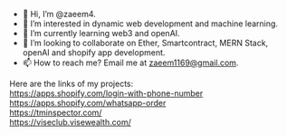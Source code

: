 - 👋 Hi, I’m @zaeem4.
- 👀 I’m interested in dynamic web development and machine learning.
- 🌱 I’m currently learning web3 and openAI.
- 💞️ I’m looking to collaborate on Ether, Smartcontract, MERN Stack, openAI and shopify app development.
- 📫 How to reach me? Email me at zaeem1169@gmail.com.

Here are the links of my projects: <br/>
  https://apps.shopify.com/login-with-phone-number <br/>
  https://apps.shopify.com/whatsapp-order <br/>
  https://tminspector.com/ <br/>
  https://viseclub.visewealth.com/ <br/>
  
<!---
zaeem4/zaeem4 is a ✨ special ✨ repository because its `README.md` (this file) appears on your GitHub profile.
You can click the Preview link to take a look at your changes.
--->
